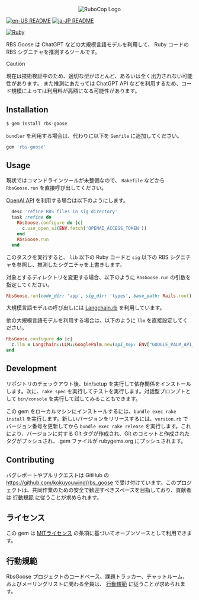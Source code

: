 <p align="center">
  <img src="https://raw.githubusercontent.com/kokuyouwind/rbs_goose/main/assets/logo.svg" alt="RuboCop Logo"/>
</p>

[![en-US README](https://img.shields.io/badge/Multilingual_README-en--US-blue.svg)](/README-EN-US.md)
[![ja-JP README](https://img.shields.io/badge/Multilingual_README-ja--JP-orangered.svg)](/README.md)

[![Ruby](https://github.com/kokuyouwind/rbs_goose/actions/workflows/main.yml/badge.svg)](https://github.com/kokuyouwind/rbs_goose/actions/workflows/main.yml)

RBS Goose は ChatGPT などの大規模言語モデルを利用して、 Ruby コードの RBS シグニチャを推測するツールです。

> [!CAUTION]
> 現在は技術検証中のため、適切な型がほとんど、あるいは全く出力されない可能性があります。
> また推測にあたっては ChatGPT API などを利用するため、コード規模によっては利用料が高額になる可能性があります。

## Installation

```bash
$ gem install rbs-goose
```

`bundler` を利用する場合は、代わりに以下を `Gemfile` に追加してください。

```ruby
gem 'rbs-goose'
```

## Usage

現状ではコマンドラインツールが未整備なので、 `Rakefile` などから `RbsGoose.run` を直接呼び出してください。

[OpenAI API](https://openai.com/blog/openai-api) を利用する場合は以下のようにします。

```ruby
  desc 'refine RBS files in sig directory'
  task :refine do
    RbsGoose.configure do |c|
      c.use_open_ai(ENV.fetch('OPENAI_ACCESS_TOKEN'))
    end
    RbsGoose.run
  end
```

このタスクを実行すると、 `lib` 以下の Ruby コードと `sig` 以下の RBS シグニチャを参照し、推測したシグニチャを上書きします。

対象とするディレクトリを変更する場合、以下のように `RbsGoose.run` の引数を指定してください。

```ruby
RbsGoose.run(code_dir: 'app', sig_dir: 'types', base_path: Rails.root)
```

大規模言語モデルの呼び出しには [Langchain.rb](https://github.com/andreibondarev/langchainrb) を利用しています。

他の大規模言語モデルを利用する場合は、以下のように `llm` を直接設定してください。

```ruby
RbsGoose.configure do |c|
  c.llm = Langchain::LLM::GooglePalm.new(api_key: ENV["GOOGLE_PALM_API_KEY"])
end
```

## Development

リポジトリのチェックアウト後、bin/setup を実行して依存関係をインストールします。次に、`rake spec` を実行してテストを実行します。対話型プロンプトとして `bin/console` を実行して試してみることもできます。

この gem をローカルマシンにインストールするには、`bundle exec rake install` を実行します。新しいバージョンをリリースするには、`version.rb` でバージョン番号を更新してから `bundle exec rake release` を実行します。これにより、バージョンに対する Git タグが作成され、Git のコミットと作成されたタグがプッシュされ、.gem ファイルが rubygems.org にプッシュされます。

## Contributing

バグレポートやプルリクエストは GitHub の https://github.com/kokuyouwind/rbs_goose で受け付けています。このプロジェクトは、共同作業のための安全で歓迎すべきスペースを目指しており、貢献者は [行動規範](/CODE_OF_CONDUCT.md) に従うことが求められます。

## ライセンス

この gem は [MITライセンス](https://opensource.org/licenses/MIT) の条項に基づいてオープンソースとして利用できます。

## 行動規範

RbsGoose プロジェクトのコードベース、課題トラッカー、チャットルーム、およびメーリングリストに関わる全員は、 [行動規範](/CODE_OF_CONDUCT.md) に従うことが求められます。

